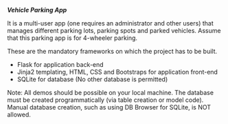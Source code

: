 ***Vehicle Parking App***

It is a multi-user app (one requires an administrator and other users) that manages different parking lots, parking spots and parked vehicles. Assume that this parking app is for 4-wheeler parking.

These are the mandatory frameworks on which the project has to be built.

- Flask for application back-end
- Jinja2 templating, HTML, CSS and Bootstraps for application front-end
- SQLite for database (No other database is permitted)

Note: 
All demos should be possible on your local machine.
The database must be created programmatically (via table creation or model code). Manual database creation, such as using DB Browser for SQLite, is NOT allowed.
